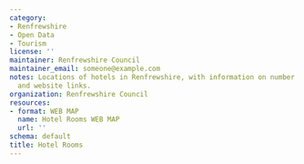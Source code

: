 ```yaml
---
category:
- Renfrewshire
- Open Data
- Tourism
license: ''
maintainer: Renfrewshire Council
maintainer_email: someone@example.com
notes: Locations of hotels in Renfrewshire, with information on number of rooms, grade
  and website links.
organization: Renfrewshire Council
resources:
- format: WEB MAP
  name: Hotel Rooms WEB MAP
  url: ''
schema: default
title: Hotel Rooms
---
```


